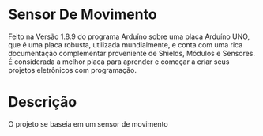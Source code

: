 # Sensor De Movimento
Feito na Versão 1.8.9 do programa Arduíno sobre uma placa Arduíno UNO, que é uma placa robusta, utilizada mundialmente, e conta com uma rica documentação complementar proveniente de Shields, Módulos e Sensores. É considerada a melhor placa para aprender e começar a criar seus projetos eletrônicos com programação.

# Descrição
O projeto se baseia em um sensor de movimento
